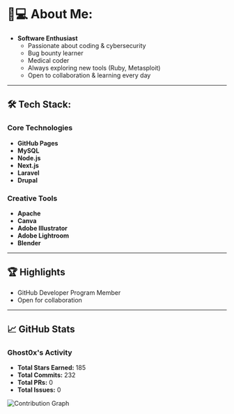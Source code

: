 # 👨💻 About Me:

- **Software Enthusiast**  
  - Passionate about coding & cybersecurity  
  - Bug bounty learner  
  - Medical coder  
  - Always exploring new tools (Ruby, Metasploit)  
  - Open to collaboration & learning every day  

---

## 🛠️ Tech Stack:

### Core Technologies
- **GitHub Pages**
- **MySQL**
- **Node.js**
- **Next.js**
- **Laravel**
- **Drupal**

### Creative Tools
- **Apache**
- **Canva**
- **Adobe Illustrator**
- **Adobe Lightroom**
- **Blender**

---

## 🏆 Highlights
- GitHub Developer Program Member  
- Open for collaboration

---

## 📈 GitHub Stats

### Ghost0x's Activity
- **Total Stars Earned:** 185  
- **Total Commits:** 232  
- **Total PRs:** 0  
- **Total Issues:** 0  

![Contribution Graph](https://ghchart.rshah.org/ghostdx)
